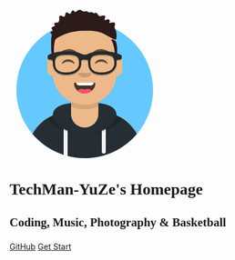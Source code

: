 <!-- <svg width="264px" height="280px" viewBox="0 0 264 280" version="1.1" xmlns="http://www.w3.org/2000/svg" xmlns:xlink="http://www.w3.org/1999/xlink"><desc>Created with getavataaars.com</desc><defs><circle id="react-path-1" cx="120" cy="120" r="120"></circle><path d="M12,160 C12,226.27417 65.72583,280 132,280 C198.27417,280 252,226.27417 252,160 L264,160 L264,-1.42108547e-14 L-3.19744231e-14,-1.42108547e-14 L-3.19744231e-14,160 L12,160 Z" id="react-path-2"></path><path d="M124,144.610951 L124,163 L128,163 L128,163 C167.764502,163 200,195.235498 200,235 L200,244 L0,244 L0,235 C-4.86974701e-15,195.235498 32.235498,163 72,163 L72,163 L76,163 L76,144.610951 C58.7626345,136.422372 46.3722246,119.687011 44.3051388,99.8812385 C38.4803105,99.0577866 34,94.0521096 34,88 L34,74 C34,68.0540074 38.3245733,63.1180731 44,62.1659169 L44,56 L44,56 C44,25.072054 69.072054,5.68137151e-15 100,0 L100,0 L100,0 C130.927946,-5.68137151e-15 156,25.072054 156,56 L156,62.1659169 C161.675427,63.1180731 166,68.0540074 166,74 L166,88 C166,94.0521096 161.51969,99.0577866 155.694861,99.8812385 C153.627775,119.687011 141.237365,136.422372 124,144.610951 Z" id="react-path-3"></path></defs><g id="Avataaar" stroke="none" stroke-width="1" fill="none" fill-rule="evenodd"><g transform="translate(-825.000000, -1100.000000)" id="Avataaar/Circle"><g transform="translate(825.000000, 1100.000000)"><g id="Mask"></g><g id="Avataaar" stroke-width="1" fill-rule="evenodd" mask="url(#react-mask-5)"><g id="Body" transform="translate(32.000000, 36.000000)"><mask id="react-mask-6" fill="white"><use xlink:href="#react-path-3"></use></mask><use fill="#D0C6AC" xlink:href="#react-path-3"></use><g id="Skin/👶🏽-03-Brown" mask="url(#react-mask-6)" fill="#EDB98A"><g transform="translate(0.000000, 0.000000)" id="Color"><rect x="0" y="0" width="264" height="280"></rect></g></g><path d="M156,79 L156,102 C156,132.927946 130.927946,158 100,158 C69.072054,158 44,132.927946 44,102 L44,79 L44,94 C44,124.927946 69.072054,150 100,150 C130.927946,150 156,124.927946 156,94 L156,79 Z" id="Neck-Shadow" fill-opacity="0.100000001" fill="#000000" mask="url(#react-mask-6)"></path></g><g id="Clothing/Hoodie" transform="translate(0.000000, 170.000000)"><defs><path d="M108,13.0708856 C90.0813006,15.075938 76.2798424,20.5518341 76.004203,34.6449676 C50.1464329,45.5680933 32,71.1646257 32,100.999485 L32,100.999485 L32,110 L232,110 L232,100.999485 C232,71.1646257 213.853567,45.5680933 187.995797,34.6449832 C187.720158,20.5518341 173.918699,15.075938 156,13.0708856 L156,32 L156,32 C156,45.254834 145.254834,56 132,56 L132,56 C118.745166,56 108,45.254834 108,32 L108,13.0708856 Z" id="react-path-179"></path></defs><mask id="react-mask-180" fill="white"><use xlink:href="#react-path-179"></use></mask><use id="Hoodie" fill="#B7C1DB" fill-rule="evenodd" xlink:href="#react-path-179"></use><g id="Color/Palette/Gray-01" mask="url(#react-mask-180)" fill-rule="evenodd" fill="#262E33"><rect id="🖍Color" x="0" y="0" width="264" height="110"></rect></g><path d="M102,61.7390531 L102,110 L95,110 L95,58.1502625 C97.2037542,59.4600576 99.5467694,60.6607878 102,61.7390531 Z M169,58.1502625 L169,98.5 C169,100.432997 167.432997,102 165.5,102 C163.567003,102 162,100.432997 162,98.5 L162,61.7390531 C164.453231,60.6607878 166.796246,59.4600576 169,58.1502625 Z" id="Straps" fill="#F4F4F4" fill-rule="evenodd" mask="url(#react-mask-180)"></path><path d="M90.9601329,12.7243537 C75.9093095,15.5711782 65.5,21.2428847 65.5,32.3076923 C65.5,52.0200095 98.5376807,68 132,68 C165.462319,68 198.5,52.0200095 198.5,32.3076923 C198.5,21.2428847 188.09069,15.5711782 173.039867,12.7243537 C182.124921,16.0744598 188,21.7060546 188,31.0769231 C188,51.4689754 160.178795,68 132,68 C103.821205,68 76,51.4689754 76,31.0769231 C76,21.7060546 81.8750795,16.0744598 90.9601329,12.7243537 Z" id="Shadow" fill-opacity="0.16" fill="#000000" fill-rule="evenodd" mask="url(#react-mask-180)"></path></g><g id="Face" transform="translate(76.000000, 82.000000)" fill="#000000"><g id="Mouth/Smile" transform="translate(2.000000, 52.000000)"><defs><path d="M35.117844,15.1280772 C36.1757121,24.6198025 44.2259873,32 54,32 C63.8042055,32 71.8740075,24.574136 72.8917593,15.0400546 C72.9736685,14.272746 72.1167429,13 71.042767,13 C56.1487536,13 44.7379213,13 37.0868244,13 C36.0066168,13 35.0120058,14.1784435 35.117844,15.1280772 Z" id="react-path-191"></path></defs><mask id="react-mask-192" fill="white"><use xlink:href="#react-path-191"></use></mask><use id="Mouth" fill-opacity="0.699999988" fill="#000000" fill-rule="evenodd" xlink:href="#react-path-191"></use><rect id="Teeth" fill="#FFFFFF" fill-rule="evenodd" mask="url(#react-mask-192)" x="39" y="2" width="31" height="16" rx="5"></rect><g id="Tongue" stroke-width="1" fill-rule="evenodd" mask="url(#react-mask-192)" fill="#FF4F6D"><g transform="translate(38.000000, 24.000000)"><circle cx="11" cy="11" r="11"></circle><circle cx="21" cy="11" r="11"></circle></g></g></g><g id="Nose/Default" transform="translate(28.000000, 40.000000)" fill-opacity="0.16"><path d="M16,8 C16,12.418278 21.372583,16 28,16 L28,16 C34.627417,16 40,12.418278 40,8" id="Nose"></path></g><g id="Eyes/Happy-😁" transform="translate(0.000000, 8.000000)" fill-opacity="0.599999964"><path d="M16.1601674,22.4473116 C18.006676,18.648508 22.1644225,16 26.9975803,16 C31.8136766,16 35.9591217,18.629842 37.8153518,22.4071242 C38.3667605,23.5291977 37.5821037,24.4474817 36.790607,23.7670228 C34.3395063,21.6597833 30.8587163,20.3437884 26.9975803,20.3437884 C23.2572061,20.3437884 19.8737584,21.5787519 17.4375392,23.5716412 C16.5467928,24.3002944 15.6201012,23.5583844 16.1601674,22.4473116 Z" id="Squint"></path><path d="M74.1601674,22.4473116 C76.006676,18.648508 80.1644225,16 84.9975803,16 C89.8136766,16 93.9591217,18.629842 95.8153518,22.4071242 C96.3667605,23.5291977 95.5821037,24.4474817 94.790607,23.7670228 C92.3395063,21.6597833 88.8587163,20.3437884 84.9975803,20.3437884 C81.2572061,20.3437884 77.8737584,21.5787519 75.4375392,23.5716412 C74.5467928,24.3002944 73.6201012,23.5583844 74.1601674,22.4473116 Z" id="Squint"></path></g><g id="Eyebrow/Natural/Default-Natural" fill-opacity="0.599999964"><path d="M26.0390934,6.21012364 C20.2775554,6.98346216 11.2929313,12.0052479 12.04426,17.8178111 C12.0689481,18.0080543 12.3567302,18.0673468 12.4809077,17.9084937 C14.9674041,14.7203351 34.1927973,10.0365481 41.1942673,11.0147151 C41.8350523,11.1044465 42.2580662,10.4430343 41.8210501,10.0302067 C38.0765663,6.49485426 31.2003792,5.51224825 26.0390934,6.21012364" id="Eyebrow" transform="translate(27.000000, 12.000000) rotate(5.000000) translate(-27.000000, -12.000000) "></path><path d="M85.0390934,6.21012364 C79.2775554,6.98346216 70.2929313,12.0052479 71.04426,17.8178111 C71.0689481,18.0080543 71.3567302,18.0673468 71.4809077,17.9084937 C73.9674041,14.7203351 93.1927973,10.0365481 100.194267,11.0147151 C100.835052,11.1044465 101.258066,10.4430343 100.82105,10.0302067 C97.0765663,6.49485426 90.2003792,5.51224825 85.0390934,6.21012364" id="Eyebrow" transform="translate(86.000000, 12.000000) scale(-1, 1) rotate(5.000000) translate(-86.000000, -12.000000) "></path></g></g><g id="Top" stroke-width="1" fill-rule="evenodd"><defs><rect id="react-path-121" x="0" y="0" width="264" height="280"></rect><path d="M65.1802189,77.7372986 C67.3631845,76.1045334 80.4065113,75.4786511 82.757829,74.0894494 C83.4916461,73.6553857 84.0610723,73.215719 84.4997781,72.7800074 C84.938814,73.215719 85.5085703,73.6553857 86.2423874,74.0894494 C88.593375,75.4786511 101.636702,76.1045334 103.819667,77.7372986 C106.030032,79.3908276 107.643571,83.1846831 107.466966,86.15095 C107.255041,89.7101408 103.361486,98.2028927 93.6723269,99.1811016 C91.5576925,96.8281927 88.2368647,95.3104528 84.4997781,95.3104528 C80.7633517,95.3104528 77.4421938,96.8281927 75.3275594,99.1811016 C65.6387308,98.2028927 61.7451757,89.7101408 61.5332501,86.15095 C61.3566455,83.1846831 62.9701849,79.3908276 65.1802189,77.7372986 M103.141638,94.9063813 C103.142958,94.9057221 103.144609,94.905063 103.145929,94.9047334 C103.144278,94.905063 103.142958,94.9057221 103.141638,94.9063813 M65.8453747,94.9014375 C65.8493359,94.9030855 65.8565982,94.9057221 65.8618798,94.9076997 C65.8565982,94.9057221 65.8509864,94.9034151 65.8453747,94.9014375 M144.86259,55.9853335 C144.47439,50.0303878 143.277769,44.1519058 142.233986,38.2862777 C141.952739,36.7072349 140.423706,26 139.734783,26 C139.502391,35.1094058 138.701893,44.0803858 137.669664,53.1393651 C137.361018,55.8475668 137.037848,58.5564277 136.825262,61.2741874 C136.653609,63.4695546 136.959614,66.1220564 136.427819,68.2455739 C135.749129,70.9524573 132.348087,73.4783984 129.702978,74.410795 C123.102915,76.7373371 117.597802,67.1077689 111.960977,64.2911336 C104.643272,60.6347152 92.0637391,59.7639895 84.5816434,64.5297918 C76.9361472,59.7639895 64.356614,60.6347152 57.0389092,64.2911336 C51.4024147,67.1077689 45.8969708,76.7373371 39.2972383,74.410795 C36.6521296,73.4783984 33.2504268,70.9524573 32.572397,68.2455739 C32.0402723,66.1220564 32.346277,63.4695546 32.174954,61.2741874 C31.9623682,58.5564277 31.6388681,55.8475668 31.3302226,53.1393651 C30.2983232,44.0803858 29.4974953,35.1094058 29.2654335,26 C28.5761802,26 27.0468169,36.7072349 26.7658999,38.2862777 C25.7221169,44.1519058 24.5258266,50.0303878 24.1376265,55.9853335 C23.738533,62.1047422 24.2148704,68.1674622 25.4695887,74.1632765 C26.0687242,77.0277016 26.7685407,79.8756475 27.518863,82.7041478 C28.352701,85.8467429 27.198994,91.9661516 27.5723395,95.1921317 C28.2787581,101.29572 31.1542781,113.199679 34.3833375,118.45096 C35.9440605,120.989096 37.7734867,122.573742 39.816489,124.619148 C41.7825775,126.58809 42.6038717,129.640049 44.7260985,131.73687 C48.6820428,135.645092 54.4456266,137.971304 60.3656788,138.543134 C65.6773527,143.050212 74.505605,146 84.4997781,146 C94.4946114,146 103.322534,143.050212 108.634538,138.543134 C114.55393,137.971304 120.317843,135.645092 124.274118,131.73687 C126.396015,129.640049 127.217309,126.58809 129.183727,124.619148 C131.2264,122.573742 133.055826,120.989096 134.616879,118.45096 C137.845608,113.199679 140.721458,101.29572 141.427547,95.1921317 C141.800892,91.9661516 140.647185,85.8467429 141.481353,82.7041478 C142.231676,79.8756475 142.931162,77.0277016 143.530628,74.1632765 C144.784686,68.1674622 145.261353,62.1047422 144.86259,55.9853335 Z" id="react-path-122"></path><path d="M185.831676,73.928751 C187.588868,74.9173665 188.980206,84.8279256 189.047535,88.6176558 C189.08965,90.9562115 189.127358,99.8740101 186.654049,99.1031293 C185.901013,98.868423 184.751682,94.1472484 184.58821,91.3840965 C184.424737,88.6209446 182.855069,79.2200034 180.446757,74.8947261 C179.896491,73.9063366 178.320781,72.1708928 179.001547,71.3348066 C179.846064,70.2980597 180.666198,70.8995898 181.697184,71.3146953 C182.8124,71.7641482 185.6344,73.8180261 185.831676,73.928751 Z M186.636742,70.9565876 C185.890663,71.9188016 180.795829,69.217693 178.671174,68.0439722 C160.825581,58.1840558 157.361562,55.0486831 129.245707,55.4578453 C101.129853,55.8670074 81.8674779,69.0400225 80.7839818,70.3874406 C80.0301584,71.3248831 79.0677773,73.8279219 78.2764086,80.8005402 C77.48504,87.7731584 78.4952061,100.277789 75.6304859,100.262618 C73.1915094,100.249702 72.6608912,76.4770353 73.7137309,67.0463924 C73.8753757,65.5984852 74.4983655,63.0083957 74.0474223,61.7058802 C73.6532986,60.5682485 71.7253768,60.5705662 72.0331217,58.6750651 C72.3829065,56.5173393 74.5584694,57.5890837 75.5060085,56.5574014 C77.3005851,54.602966 74.5321945,54.1404306 74.0730403,52.4306721 C73.3905494,49.8892108 75.3628102,49.2336489 77.1396512,48.4310821 C79.1060001,47.5437559 78.8504766,48.3231462 80.4463492,46.5849138 C78.3147968,45.0224912 77.543628,42.8939014 80.4624425,41.7519655 C81.7019616,41.2669159 84.9268789,41.9089031 85.8980654,41.1801698 C86.1512899,40.9901231 86.251463,39.9008308 86.4074703,39.6780059 C87.9583471,37.4593592 87.5757186,35.8532324 87.4183976,33.3624282 C87.2889936,31.3242265 87.3064008,29.4532263 89.7466834,29.2496048 C91.3750712,29.1138571 92.6993269,30.4441843 94.1582415,30.835866 C95.7767762,31.2705896 95.1688403,31.5877757 96.4369334,30.7150174 C98.6630755,29.1817309 97.1479982,26.1942888 98.913344,24.4120212 C101.335891,21.9662454 102.923881,25.5513084 104.868882,25.8218105 C109.09126,26.4101607 107.736132,22.1218586 110.235861,20.5504965 C113.223647,18.6738677 113.512672,22.8012592 115.378847,22.948264 C116.996068,23.0750722 119.907657,19.9545311 121.317306,19.3731338 C125.499944,17.6471518 127.572378,22.5039387 131.554013,21.8844657 C134.443268,21.434843 135.223305,21.067662 137.830761,22.7115333 C140.361692,24.3070651 140.96306,23.1664535 143.828996,23.1436082 C145.853806,23.128378 147.093982,24.8202575 148.787729,24.9967295 C149.632467,25.085131 150.441078,24.2050888 151.347562,24.2603811 C154.58496,24.4567186 154.789576,28.6430444 157.361562,29.7955753 C159.711524,30.8487786 162.474332,29.3691289 164.806559,29.0953159 C170.497048,28.4275036 166.60015,33.7425217 166.760755,36.914713 C168.994451,37.4358517 171.261648,35.3509661 173.485163,35.7347015 C176.986623,36.3392753 175.664995,39.9680424 174.853429,42.4144804 C177.279589,42.3707762 183.612828,39.6776748 185.184725,43.1220237 C185.995306,44.8980006 184.106797,47.2689496 184.13767,49.0743937 C184.181023,51.615855 186.048513,53.7186196 186.709327,56.1240021 C187.601032,59.3710203 188.871834,68.0740038 186.636742,70.9565876 Z" id="react-path-123"></path></defs><mask id="react-mask-120" fill="white"><use xlink:href="#react-path-121"></use></mask><g id="Mask"></g><g id="Top/Short-Hair/Dreads-01" mask="url(#react-mask-120)"><g transform="translate(-1.000000, 0.000000)"><g id="Hair" stroke-width="1" fill-rule="evenodd" transform="translate(1.000000, 0.000000)"><mask id="react-mask-119" fill="white"><use xlink:href="#react-path-123"></use></mask><use id="Dreads-With-Cut" fill="#2E3257" xlink:href="#react-path-123"></use><g id="Skin/👶🏽-03-Brown" mask="url(#react-mask-119)" fill="#2C1B18"><g transform="translate(0.000000, 0.000000) " id="Color"><rect x="0" y="0" width="264" height="280"></rect></g></g></g><g id="Top/_Resources/Prescription-02" fill="none" transform="translate(62.000000, 85.000000)" stroke-width="1"><defs><filter x="-0.8%" y="-2.4%" width="101.5%" height="109.8%" filterUnits="objectBoundingBox" id="react-filter-157"><feOffset dx="0" dy="2" in="SourceAlpha" result="shadowOffsetOuter1"></feOffset><feColorMatrix values="0 0 0 0 0   0 0 0 0 0   0 0 0 0 0  0 0 0 0.2 0" type="matrix" in="shadowOffsetOuter1" result="shadowMatrixOuter1"></feColorMatrix><feMerge><feMergeNode in="shadowMatrixOuter1"></feMergeNode><feMergeNode in="SourceGraphic"></feMergeNode></feMerge></filter></defs><g id="Wayfarers" filter="url(#react-filter-157)" transform="translate(6.000000, 7.000000)" fill="#252C2F"><path d="M34,41 L31.2421498,41 C17.3147125,41 9,33.3359286 9,20.5 C9,10.127 10.8170058,0 32.5299306,0 L35.4700694,0 C57.1829942,0 59,10.127 59,20.5 C59,32.5686429 48.7212748,41 34,41 Z M32.3853606,6 C13,6 13,12.8410159 13,21.5015498 C13,28.5719428 16.116254,37 30.9709365,37 L34,37 C46.3649085,37 55,30.6270373 55,21.5015498 C55,12.8410159 55,6 35.6146394,6 L32.3853606,6 Z" id="Left" fill-rule="nonzero"></path><path d="M96,41 L93.2421498,41 C79.3147125,41 71,33.3359286 71,20.5 C71,10.127 72.8170058,0 94.5299306,0 L97.4700694,0 C119.182994,0 121,10.127 121,20.5 C121,32.5686429 110.721275,41 96,41 Z M94.3853606,6 C75,6 75,12.8410159 75,21.5015498 C75,28.5719428 78.1194833,37 92.9709365,37 L96,37 C108.364909,37 117,30.6270373 117,21.5015498 C117,12.8410159 117,6 97.6146394,6 L94.3853606,6 Z" id="Right" fill-rule="nonzero"></path><path d="M2.95454545,5.77156439 C3.64590909,5.09629136 11.2095455,0 32.5,0 C50.3513636,0 54.1302273,1.85267217 59.8502273,4.6518809 L60.2689233,4.85850899 C60.6666014,4.99901896 62.7002447,5.68982981 65.0790606,5.76579519 C67.2462948,5.67278567 69.1000195,5.08540191 69.641698,4.89719767 C76.1703915,1.7220864 82.5610971,0 97.5,0 C118.790455,0 126.354091,5.09629136 127.045455,5.77156439 C128.679318,5.77156439 130,7.06150904 130,8.65734659 L130,11.5431288 C130,13.1389663 128.679318,14.428911 127.045455,14.428911 C127.045455,14.428911 120.143997,14.428911 120.143997,17.3146932 C120.143997,20.2004754 118.181818,13.1389663 118.181818,11.5431288 L118.181818,8.73240251 C114.578575,7.35340151 108.128411,4.78617535 97.5,4.78617535 C85.6584651,4.78617535 79.7610984,6.88602813 74.7022935,8.97112368 L74.7588636,9.10752861 L74.7563667,11.0937608 L72.5391666,16.4436339 L69.8004908,15.3608351 C69.5558969,15.2641292 69.0281396,15.090392 68.2963505,14.9099044 C66.256272,14.4067419 64.1589087,14.253569 62.3040836,14.6343084 C61.6235903,14.7739931 60.9922286,14.9836085 60.4128127,15.266732 L57.7704824,16.5578701 L55.1266751,11.3962031 L55.2440909,9.10175705 L55.3248203,8.90683855 C50.9620526,6.87386374 46.9392639,4.78617535 32.5,4.78617535 C21.8721459,4.78617535 15.422131,7.3524397 11.8181818,8.7314671 L11.8181818,11.5431288 C11.8181818,13.1389663 8.86363636,20.2004754 8.86363636,17.3146932 C8.86363636,14.428911 2.95454545,14.428911 2.95454545,14.428911 C1.32363636,14.428911 0,13.1389663 0,11.5431288 L0,8.65734659 C0,7.06150904 1.32363636,5.77156439 2.95454545,5.77156439 Z" id="Stuff" fill-rule="nonzero"></path></g></g></g></g></g></g></g></g></g></svg> -->

<svg width="264px" height="280px" viewBox="0 0 264 280" version="1.1" xmlns="http://www.w3.org/2000/svg" xmlns:xlink="http://www.w3.org/1999/xlink"><desc>Created with getavataaars.com</desc><defs><circle id="react-path-1" cx="120" cy="120" r="120"></circle><path d="M12,160 C12,226.27417 65.72583,280 132,280 C198.27417,280 252,226.27417 252,160 L264,160 L264,-1.42108547e-14 L-3.19744231e-14,-1.42108547e-14 L-3.19744231e-14,160 L12,160 Z" id="react-path-2"></path><path d="M124,144.610951 L124,163 L128,163 L128,163 C167.764502,163 200,195.235498 200,235 L200,244 L0,244 L0,235 C-4.86974701e-15,195.235498 32.235498,163 72,163 L72,163 L76,163 L76,144.610951 C58.7626345,136.422372 46.3722246,119.687011 44.3051388,99.8812385 C38.4803105,99.0577866 34,94.0521096 34,88 L34,74 C34,68.0540074 38.3245733,63.1180731 44,62.1659169 L44,56 L44,56 C44,25.072054 69.072054,5.68137151e-15 100,0 L100,0 L100,0 C130.927946,-5.68137151e-15 156,25.072054 156,56 L156,62.1659169 C161.675427,63.1180731 166,68.0540074 166,74 L166,88 C166,94.0521096 161.51969,99.0577866 155.694861,99.8812385 C153.627775,119.687011 141.237365,136.422372 124,144.610951 Z" id="react-path-3"></path></defs><g id="Avataaar" stroke="none" stroke-width="1" fill="none" fill-rule="evenodd"><g transform="translate(-825.000000, -1100.000000)" id="Avataaar/Circle"><g transform="translate(825.000000, 1100.000000)"><g id="Circle" stroke-width="1" fill-rule="evenodd" transform="translate(12.000000, 40.000000)"><mask id="react-mask-4" fill="white"><use xlink:href="#react-path-1"></use></mask><use id="Circle-Background" fill="#E6E6E6" xlink:href="#react-path-1"></use><g id="Color/Palette/Blue-01" mask="url(#react-mask-4)" fill="#65C9FF"><rect id="🖍Color" x="0" y="0" width="240" height="240"></rect></g></g><mask id="react-mask-5" fill="white"><use xlink:href="#react-path-2"></use></mask><g id="Mask"></g><g id="Avataaar" stroke-width="1" fill-rule="evenodd" mask="url(#react-mask-5)"><g id="Body" transform="translate(32.000000, 36.000000)"><mask id="react-mask-6" fill="white"><use xlink:href="#react-path-3"></use></mask><use fill="#D0C6AC" xlink:href="#react-path-3"></use><g id="Skin/👶🏽-03-Brown" mask="url(#react-mask-6)" fill="#EDB98A"><g transform="translate(0.000000, 0.000000)" id="Color"><rect x="0" y="0" width="264" height="280"></rect></g></g><path d="M156,79 L156,102 C156,132.927946 130.927946,158 100,158 C69.072054,158 44,132.927946 44,102 L44,79 L44,94 C44,124.927946 69.072054,150 100,150 C130.927946,150 156,124.927946 156,94 L156,79 Z" id="Neck-Shadow" fill-opacity="0.100000001" fill="#000000" mask="url(#react-mask-6)"></path></g><g id="Clothing/Hoodie" transform="translate(0.000000, 170.000000)"><defs><path d="M108,13.0708856 C90.0813006,15.075938 76.2798424,20.5518341 76.004203,34.6449676 C50.1464329,45.5680933 32,71.1646257 32,100.999485 L32,100.999485 L32,110 L232,110 L232,100.999485 C232,71.1646257 213.853567,45.5680933 187.995797,34.6449832 C187.720158,20.5518341 173.918699,15.075938 156,13.0708856 L156,32 L156,32 C156,45.254834 145.254834,56 132,56 L132,56 C118.745166,56 108,45.254834 108,32 L108,13.0708856 Z" id="react-path-179"></path></defs><mask id="react-mask-180" fill="white"><use xlink:href="#react-path-179"></use></mask><use id="Hoodie" fill="#B7C1DB" fill-rule="evenodd" xlink:href="#react-path-179"></use><g id="Color/Palette/Gray-01" mask="url(#react-mask-180)" fill-rule="evenodd" fill="#262E33"><rect id="🖍Color" x="0" y="0" width="264" height="110"></rect></g><path d="M102,61.7390531 L102,110 L95,110 L95,58.1502625 C97.2037542,59.4600576 99.5467694,60.6607878 102,61.7390531 Z M169,58.1502625 L169,98.5 C169,100.432997 167.432997,102 165.5,102 C163.567003,102 162,100.432997 162,98.5 L162,61.7390531 C164.453231,60.6607878 166.796246,59.4600576 169,58.1502625 Z" id="Straps" fill="#F4F4F4" fill-rule="evenodd" mask="url(#react-mask-180)"></path><path d="M90.9601329,12.7243537 C75.9093095,15.5711782 65.5,21.2428847 65.5,32.3076923 C65.5,52.0200095 98.5376807,68 132,68 C165.462319,68 198.5,52.0200095 198.5,32.3076923 C198.5,21.2428847 188.09069,15.5711782 173.039867,12.7243537 C182.124921,16.0744598 188,21.7060546 188,31.0769231 C188,51.4689754 160.178795,68 132,68 C103.821205,68 76,51.4689754 76,31.0769231 C76,21.7060546 81.8750795,16.0744598 90.9601329,12.7243537 Z" id="Shadow" fill-opacity="0.16" fill="#000000" fill-rule="evenodd" mask="url(#react-mask-180)"></path></g><g id="Face" transform="translate(76.000000, 82.000000)" fill="#000000"><g id="Mouth/Smile" transform="translate(2.000000, 52.000000)"><defs><path d="M35.117844,15.1280772 C36.1757121,24.6198025 44.2259873,32 54,32 C63.8042055,32 71.8740075,24.574136 72.8917593,15.0400546 C72.9736685,14.272746 72.1167429,13 71.042767,13 C56.1487536,13 44.7379213,13 37.0868244,13 C36.0066168,13 35.0120058,14.1784435 35.117844,15.1280772 Z" id="react-path-191"></path></defs><mask id="react-mask-192" fill="white"><use xlink:href="#react-path-191"></use></mask><use id="Mouth" fill-opacity="0.699999988" fill="#000000" fill-rule="evenodd" xlink:href="#react-path-191"></use><rect id="Teeth" fill="#FFFFFF" fill-rule="evenodd" mask="url(#react-mask-192)" x="39" y="2" width="31" height="16" rx="5"></rect><g id="Tongue" stroke-width="1" fill-rule="evenodd" mask="url(#react-mask-192)" fill="#FF4F6D"><g transform="translate(38.000000, 24.000000)"><circle cx="11" cy="11" r="11"></circle><circle cx="21" cy="11" r="11"></circle></g></g></g><g id="Nose/Default" transform="translate(28.000000, 40.000000)" fill-opacity="0.16"><path d="M16,8 C16,12.418278 21.372583,16 28,16 L28,16 C34.627417,16 40,12.418278 40,8" id="Nose"></path></g><g id="Eyes/Happy-😁" transform="translate(0.000000, 8.000000)" fill-opacity="0.599999964"><path d="M16.1601674,22.4473116 C18.006676,18.648508 22.1644225,16 26.9975803,16 C31.8136766,16 35.9591217,18.629842 37.8153518,22.4071242 C38.3667605,23.5291977 37.5821037,24.4474817 36.790607,23.7670228 C34.3395063,21.6597833 30.8587163,20.3437884 26.9975803,20.3437884 C23.2572061,20.3437884 19.8737584,21.5787519 17.4375392,23.5716412 C16.5467928,24.3002944 15.6201012,23.5583844 16.1601674,22.4473116 Z" id="Squint"></path><path d="M74.1601674,22.4473116 C76.006676,18.648508 80.1644225,16 84.9975803,16 C89.8136766,16 93.9591217,18.629842 95.8153518,22.4071242 C96.3667605,23.5291977 95.5821037,24.4474817 94.790607,23.7670228 C92.3395063,21.6597833 88.8587163,20.3437884 84.9975803,20.3437884 C81.2572061,20.3437884 77.8737584,21.5787519 75.4375392,23.5716412 C74.5467928,24.3002944 73.6201012,23.5583844 74.1601674,22.4473116 Z" id="Squint"></path></g><g id="Eyebrow/Natural/Default-Natural" fill-opacity="0.599999964"><path d="M26.0390934,6.21012364 C20.2775554,6.98346216 11.2929313,12.0052479 12.04426,17.8178111 C12.0689481,18.0080543 12.3567302,18.0673468 12.4809077,17.9084937 C14.9674041,14.7203351 34.1927973,10.0365481 41.1942673,11.0147151 C41.8350523,11.1044465 42.2580662,10.4430343 41.8210501,10.0302067 C38.0765663,6.49485426 31.2003792,5.51224825 26.0390934,6.21012364" id="Eyebrow" transform="translate(27.000000, 12.000000) rotate(5.000000) translate(-27.000000, -12.000000) "></path><path d="M85.0390934,6.21012364 C79.2775554,6.98346216 70.2929313,12.0052479 71.04426,17.8178111 C71.0689481,18.0080543 71.3567302,18.0673468 71.4809077,17.9084937 C73.9674041,14.7203351 93.1927973,10.0365481 100.194267,11.0147151 C100.835052,11.1044465 101.258066,10.4430343 100.82105,10.0302067 C97.0765663,6.49485426 90.2003792,5.51224825 85.0390934,6.21012364" id="Eyebrow" transform="translate(86.000000, 12.000000) scale(-1, 1) rotate(5.000000) translate(-86.000000, -12.000000) "></path></g></g><g id="Top" stroke-width="1" fill-rule="evenodd"><defs><rect id="react-path-121" x="0" y="0" width="264" height="280"></rect><path d="M65.1802189,77.7372986 C67.3631845,76.1045334 80.4065113,75.4786511 82.757829,74.0894494 C83.4916461,73.6553857 84.0610723,73.215719 84.4997781,72.7800074 C84.938814,73.215719 85.5085703,73.6553857 86.2423874,74.0894494 C88.593375,75.4786511 101.636702,76.1045334 103.819667,77.7372986 C106.030032,79.3908276 107.643571,83.1846831 107.466966,86.15095 C107.255041,89.7101408 103.361486,98.2028927 93.6723269,99.1811016 C91.5576925,96.8281927 88.2368647,95.3104528 84.4997781,95.3104528 C80.7633517,95.3104528 77.4421938,96.8281927 75.3275594,99.1811016 C65.6387308,98.2028927 61.7451757,89.7101408 61.5332501,86.15095 C61.3566455,83.1846831 62.9701849,79.3908276 65.1802189,77.7372986 M103.141638,94.9063813 C103.142958,94.9057221 103.144609,94.905063 103.145929,94.9047334 C103.144278,94.905063 103.142958,94.9057221 103.141638,94.9063813 M65.8453747,94.9014375 C65.8493359,94.9030855 65.8565982,94.9057221 65.8618798,94.9076997 C65.8565982,94.9057221 65.8509864,94.9034151 65.8453747,94.9014375 M144.86259,55.9853335 C144.47439,50.0303878 143.277769,44.1519058 142.233986,38.2862777 C141.952739,36.7072349 140.423706,26 139.734783,26 C139.502391,35.1094058 138.701893,44.0803858 137.669664,53.1393651 C137.361018,55.8475668 137.037848,58.5564277 136.825262,61.2741874 C136.653609,63.4695546 136.959614,66.1220564 136.427819,68.2455739 C135.749129,70.9524573 132.348087,73.4783984 129.702978,74.410795 C123.102915,76.7373371 117.597802,67.1077689 111.960977,64.2911336 C104.643272,60.6347152 92.0637391,59.7639895 84.5816434,64.5297918 C76.9361472,59.7639895 64.356614,60.6347152 57.0389092,64.2911336 C51.4024147,67.1077689 45.8969708,76.7373371 39.2972383,74.410795 C36.6521296,73.4783984 33.2504268,70.9524573 32.572397,68.2455739 C32.0402723,66.1220564 32.346277,63.4695546 32.174954,61.2741874 C31.9623682,58.5564277 31.6388681,55.8475668 31.3302226,53.1393651 C30.2983232,44.0803858 29.4974953,35.1094058 29.2654335,26 C28.5761802,26 27.0468169,36.7072349 26.7658999,38.2862777 C25.7221169,44.1519058 24.5258266,50.0303878 24.1376265,55.9853335 C23.738533,62.1047422 24.2148704,68.1674622 25.4695887,74.1632765 C26.0687242,77.0277016 26.7685407,79.8756475 27.518863,82.7041478 C28.352701,85.8467429 27.198994,91.9661516 27.5723395,95.1921317 C28.2787581,101.29572 31.1542781,113.199679 34.3833375,118.45096 C35.9440605,120.989096 37.7734867,122.573742 39.816489,124.619148 C41.7825775,126.58809 42.6038717,129.640049 44.7260985,131.73687 C48.6820428,135.645092 54.4456266,137.971304 60.3656788,138.543134 C65.6773527,143.050212 74.505605,146 84.4997781,146 C94.4946114,146 103.322534,143.050212 108.634538,138.543134 C114.55393,137.971304 120.317843,135.645092 124.274118,131.73687 C126.396015,129.640049 127.217309,126.58809 129.183727,124.619148 C131.2264,122.573742 133.055826,120.989096 134.616879,118.45096 C137.845608,113.199679 140.721458,101.29572 141.427547,95.1921317 C141.800892,91.9661516 140.647185,85.8467429 141.481353,82.7041478 C142.231676,79.8756475 142.931162,77.0277016 143.530628,74.1632765 C144.784686,68.1674622 145.261353,62.1047422 144.86259,55.9853335 Z" id="react-path-122"></path><path d="M185.831676,73.928751 C187.588868,74.9173665 188.980206,84.8279256 189.047535,88.6176558 C189.08965,90.9562115 189.127358,99.8740101 186.654049,99.1031293 C185.901013,98.868423 184.751682,94.1472484 184.58821,91.3840965 C184.424737,88.6209446 182.855069,79.2200034 180.446757,74.8947261 C179.896491,73.9063366 178.320781,72.1708928 179.001547,71.3348066 C179.846064,70.2980597 180.666198,70.8995898 181.697184,71.3146953 C182.8124,71.7641482 185.6344,73.8180261 185.831676,73.928751 Z M186.636742,70.9565876 C185.890663,71.9188016 180.795829,69.217693 178.671174,68.0439722 C160.825581,58.1840558 157.361562,55.0486831 129.245707,55.4578453 C101.129853,55.8670074 81.8674779,69.0400225 80.7839818,70.3874406 C80.0301584,71.3248831 79.0677773,73.8279219 78.2764086,80.8005402 C77.48504,87.7731584 78.4952061,100.277789 75.6304859,100.262618 C73.1915094,100.249702 72.6608912,76.4770353 73.7137309,67.0463924 C73.8753757,65.5984852 74.4983655,63.0083957 74.0474223,61.7058802 C73.6532986,60.5682485 71.7253768,60.5705662 72.0331217,58.6750651 C72.3829065,56.5173393 74.5584694,57.5890837 75.5060085,56.5574014 C77.3005851,54.602966 74.5321945,54.1404306 74.0730403,52.4306721 C73.3905494,49.8892108 75.3628102,49.2336489 77.1396512,48.4310821 C79.1060001,47.5437559 78.8504766,48.3231462 80.4463492,46.5849138 C78.3147968,45.0224912 77.543628,42.8939014 80.4624425,41.7519655 C81.7019616,41.2669159 84.9268789,41.9089031 85.8980654,41.1801698 C86.1512899,40.9901231 86.251463,39.9008308 86.4074703,39.6780059 C87.9583471,37.4593592 87.5757186,35.8532324 87.4183976,33.3624282 C87.2889936,31.3242265 87.3064008,29.4532263 89.7466834,29.2496048 C91.3750712,29.1138571 92.6993269,30.4441843 94.1582415,30.835866 C95.7767762,31.2705896 95.1688403,31.5877757 96.4369334,30.7150174 C98.6630755,29.1817309 97.1479982,26.1942888 98.913344,24.4120212 C101.335891,21.9662454 102.923881,25.5513084 104.868882,25.8218105 C109.09126,26.4101607 107.736132,22.1218586 110.235861,20.5504965 C113.223647,18.6738677 113.512672,22.8012592 115.378847,22.948264 C116.996068,23.0750722 119.907657,19.9545311 121.317306,19.3731338 C125.499944,17.6471518 127.572378,22.5039387 131.554013,21.8844657 C134.443268,21.434843 135.223305,21.067662 137.830761,22.7115333 C140.361692,24.3070651 140.96306,23.1664535 143.828996,23.1436082 C145.853806,23.128378 147.093982,24.8202575 148.787729,24.9967295 C149.632467,25.085131 150.441078,24.2050888 151.347562,24.2603811 C154.58496,24.4567186 154.789576,28.6430444 157.361562,29.7955753 C159.711524,30.8487786 162.474332,29.3691289 164.806559,29.0953159 C170.497048,28.4275036 166.60015,33.7425217 166.760755,36.914713 C168.994451,37.4358517 171.261648,35.3509661 173.485163,35.7347015 C176.986623,36.3392753 175.664995,39.9680424 174.853429,42.4144804 C177.279589,42.3707762 183.612828,39.6776748 185.184725,43.1220237 C185.995306,44.8980006 184.106797,47.2689496 184.13767,49.0743937 C184.181023,51.615855 186.048513,53.7186196 186.709327,56.1240021 C187.601032,59.3710203 188.871834,68.0740038 186.636742,70.9565876 Z" id="react-path-123"></path></defs><mask id="react-mask-120" fill="white"><use xlink:href="#react-path-121"></use></mask><g id="Mask"></g><g id="Top/Short-Hair/Dreads-01" mask="url(#react-mask-120)"><g transform="translate(-1.000000, 0.000000)"><g id="Hair" stroke-width="1" fill-rule="evenodd" transform="translate(1.000000, 0.000000)"><mask id="react-mask-119" fill="white"><use xlink:href="#react-path-123"></use></mask><use id="Dreads-With-Cut" fill="#2E3257" xlink:href="#react-path-123"></use><g id="Skin/👶🏽-03-Brown" mask="url(#react-mask-119)" fill="#2C1B18"><g transform="translate(0.000000, 0.000000) " id="Color"><rect x="0" y="0" width="264" height="280"></rect></g></g></g><g id="Top/_Resources/Prescription-02" fill="none" transform="translate(62.000000, 85.000000)" stroke-width="1"><defs><filter x="-0.8%" y="-2.4%" width="101.5%" height="109.8%" filterUnits="objectBoundingBox" id="react-filter-157"><feOffset dx="0" dy="2" in="SourceAlpha" result="shadowOffsetOuter1"></feOffset><feColorMatrix values="0 0 0 0 0   0 0 0 0 0   0 0 0 0 0  0 0 0 0.2 0" type="matrix" in="shadowOffsetOuter1" result="shadowMatrixOuter1"></feColorMatrix><feMerge><feMergeNode in="shadowMatrixOuter1"></feMergeNode><feMergeNode in="SourceGraphic"></feMergeNode></feMerge></filter></defs><g id="Wayfarers" filter="url(#react-filter-157)" transform="translate(6.000000, 7.000000)" fill="#252C2F"><path d="M34,41 L31.2421498,41 C17.3147125,41 9,33.3359286 9,20.5 C9,10.127 10.8170058,0 32.5299306,0 L35.4700694,0 C57.1829942,0 59,10.127 59,20.5 C59,32.5686429 48.7212748,41 34,41 Z M32.3853606,6 C13,6 13,12.8410159 13,21.5015498 C13,28.5719428 16.116254,37 30.9709365,37 L34,37 C46.3649085,37 55,30.6270373 55,21.5015498 C55,12.8410159 55,6 35.6146394,6 L32.3853606,6 Z" id="Left" fill-rule="nonzero"></path><path d="M96,41 L93.2421498,41 C79.3147125,41 71,33.3359286 71,20.5 C71,10.127 72.8170058,0 94.5299306,0 L97.4700694,0 C119.182994,0 121,10.127 121,20.5 C121,32.5686429 110.721275,41 96,41 Z M94.3853606,6 C75,6 75,12.8410159 75,21.5015498 C75,28.5719428 78.1194833,37 92.9709365,37 L96,37 C108.364909,37 117,30.6270373 117,21.5015498 C117,12.8410159 117,6 97.6146394,6 L94.3853606,6 Z" id="Right" fill-rule="nonzero"></path><path d="M2.95454545,5.77156439 C3.64590909,5.09629136 11.2095455,0 32.5,0 C50.3513636,0 54.1302273,1.85267217 59.8502273,4.6518809 L60.2689233,4.85850899 C60.6666014,4.99901896 62.7002447,5.68982981 65.0790606,5.76579519 C67.2462948,5.67278567 69.1000195,5.08540191 69.641698,4.89719767 C76.1703915,1.7220864 82.5610971,0 97.5,0 C118.790455,0 126.354091,5.09629136 127.045455,5.77156439 C128.679318,5.77156439 130,7.06150904 130,8.65734659 L130,11.5431288 C130,13.1389663 128.679318,14.428911 127.045455,14.428911 C127.045455,14.428911 120.143997,14.428911 120.143997,17.3146932 C120.143997,20.2004754 118.181818,13.1389663 118.181818,11.5431288 L118.181818,8.73240251 C114.578575,7.35340151 108.128411,4.78617535 97.5,4.78617535 C85.6584651,4.78617535 79.7610984,6.88602813 74.7022935,8.97112368 L74.7588636,9.10752861 L74.7563667,11.0937608 L72.5391666,16.4436339 L69.8004908,15.3608351 C69.5558969,15.2641292 69.0281396,15.090392 68.2963505,14.9099044 C66.256272,14.4067419 64.1589087,14.253569 62.3040836,14.6343084 C61.6235903,14.7739931 60.9922286,14.9836085 60.4128127,15.266732 L57.7704824,16.5578701 L55.1266751,11.3962031 L55.2440909,9.10175705 L55.3248203,8.90683855 C50.9620526,6.87386374 46.9392639,4.78617535 32.5,4.78617535 C21.8721459,4.78617535 15.422131,7.3524397 11.8181818,8.7314671 L11.8181818,11.5431288 C11.8181818,13.1389663 8.86363636,20.2004754 8.86363636,17.3146932 C8.86363636,14.428911 2.95454545,14.428911 2.95454545,14.428911 C1.32363636,14.428911 0,13.1389663 0,11.5431288 L0,8.65734659 C0,7.06150904 1.32363636,5.77156439 2.95454545,5.77156439 Z" id="Stuff" fill-rule="nonzero"></path></g></g></g></g></g></g></g></g></g></svg>

# <h1 style="font-family: Times">TechMan-YuZe's Homepage</h1>

## <p style="font-family: Times Itali">Coding, Music, Photography & Basketball</p>

[GitHub](https://github.com/TechMan-YuZe/TechMan-YuZe.github.io)
[Get Start](/start/)